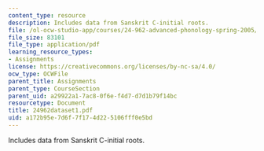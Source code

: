 ```yaml
---
content_type: resource
description: Includes data from Sanskrit C-initial roots.
file: /ol-ocw-studio-app/courses/24-962-advanced-phonology-spring-2005/a172b95e7d6f7f174d225106fff0e5bd_24962dataset1.pdf
file_size: 83101
file_type: application/pdf
learning_resource_types:
- Assignments
license: https://creativecommons.org/licenses/by-nc-sa/4.0/
ocw_type: OCWFile
parent_title: Assignments
parent_type: CourseSection
parent_uid: a29922a1-7ac8-0f6e-f4d7-d7d1b79f14bc
resourcetype: Document
title: 24962dataset1.pdf
uid: a172b95e-7d6f-7f17-4d22-5106fff0e5bd
---
```

Includes data from Sanskrit C-initial roots.